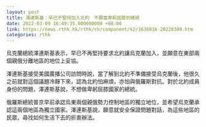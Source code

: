 ```yaml
---
layout: post
title: 澤連斯基：早已不堅持加入北約　不願當卑躬屈膝的總統
date: 2022-03-09 16:49:35.000000000 +08:00
link: https://news.rthk.hk/rthk/ch/component/k2/1638016-20220309.htm
categories: rthk
---
```


烏克蘭總統澤連斯基表示，早已不再堅持要求北約讓烏克蘭加入，並願意在東部兩個親俄分離地區的地位上妥協。

澤連斯基接受美國廣播公司訪問時說，當了解到北約不準備接受烏克蘭後，他很久之前就對這個議題冷靜下來，認為北約怕麻煩，亦怕與俄羅斯對抗。對於北約成員身份的問題，澤連斯基說，不想做卑躬屈膝國家的總統。

俄羅斯總統普京早前承認烏東兩個親俄勢力控制地區的獨立地位，並希望烏克蘭承認這兩個地區為獨立國家。澤連斯基說，願意就安全保證問題對話，為這些地區的民眾，尋找如何生活下去的折衷辦法。
